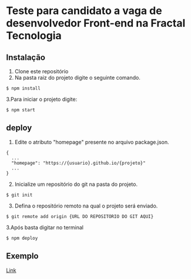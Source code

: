 # Teste para candidato a vaga de desenvolvedor Front-end na Fractal Tecnologia

## Instalação
1. Clone este repositório
2. Na pasta raiz do projeto digite o seguinte comando. 
```
$ npm install
```
3.Para iniciar o projeto digite: 
```
$ npm start
```

## deploy
1. Edite o atributo "homepage" presente no arquivo package.json.
```
{
  ...
  "homepage": "https://{usuario}.github.io/{projeto}"
  ...
}
```
2. Inicialize um repositório do git na pasta do projeto.
```
$ git init
```
3. Defina o repositório remoto na qual o projeto será enviado.
```
$ git remote add origin {URL DO REPOSITÓRIO DO GIT AQUI}
```
3.Após basta digitar no terminal 
```
$ npm deploy
```
## Exemplo
[Link](https://cainarm.github.io/FractalTest/)
